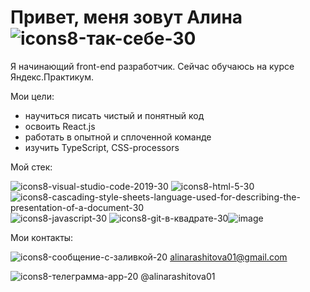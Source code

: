 # Привет, меня зовут Алина ![icons8-так-себе-30](https://user-images.githubusercontent.com/104506032/204129027-7cb43f0b-43bb-4b63-b347-c40b6ac1c686.png)

Я начинающий front-end разработчик. Сейчас обучаюсь на курсе Яндекс.Практикум.

Мои цели:

* научиться писать чистый и понятный код
* освоить React.js
* работать в опытной и сплоченной команде
* изучить TypeScript, CSS-processors


Мой стек:

![icons8-visual-studio-code-2019-30](https://user-images.githubusercontent.com/104506032/204128441-fe3d75fd-5bb8-4341-bf1f-7b598faba96a.png) ![icons8-html-5-30](https://user-images.githubusercontent.com/104506032/204128401-4b085764-ca58-46c5-9b3d-3c7c4c680a0b.png) ![icons8-cascading-style-sheets-language-used-for-describing-the-presentation-of-a-document-30](https://user-images.githubusercontent.com/104506032/204128475-80e9e99a-20db-494f-89b5-220ffd5abd28.png) ![icons8-javascript-30](https://user-images.githubusercontent.com/104506032/204128496-5a02dbaf-e5f1-4952-bf50-c1ecd5e22c8e.png) ![icons8-git-в-квадрате-30](https://user-images.githubusercontent.com/104506032/204128513-a08cd9b7-801d-408b-9bb7-bacb3bc72a7b.png)![image](https://user-images.githubusercontent.com/104506032/214015968-a7948510-2c08-4622-815e-f65bcfd6737e.png)


Мои контакты: 

![icons8-сообщение-с-заливкой-20](https://user-images.githubusercontent.com/104506032/204129623-b5964086-2c30-4a8d-abfe-a7600ef1d5e5.png) alinarashitova01@gmail.com

![icons8-телеграмма-app-20](https://user-images.githubusercontent.com/104506032/204129658-a77cee69-4a1c-4df3-94a6-84f87e4fbe97.png) @alinarashitova01



